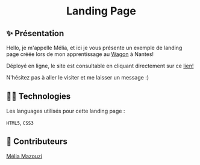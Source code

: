 <h1 align="center">Landing Page</h1>

## ✨ Présentation

Hello, je m'appelle Mélia, et ici je vous présente un exemple de landing page créée lors de mon apprentissage au <a href="https://www.lewagon.com/fr">Wagon</a> à Nantes! 

Déployé en ligne, le site est consultable en cliquant directement sur ce <a href="https://meliamzz.github.io/landing/">lien!</a>

 N'hésitez pas à aller le visiter et me laisser un message :)

## 👩‍💻 Technologies

Les languages utilisés pour cette landing page : 

`HTML5`, `CSS3`

## 👥 Contributeurs

<a href="https://github.com/meliamzz">Mélia Mazouzi</a>

